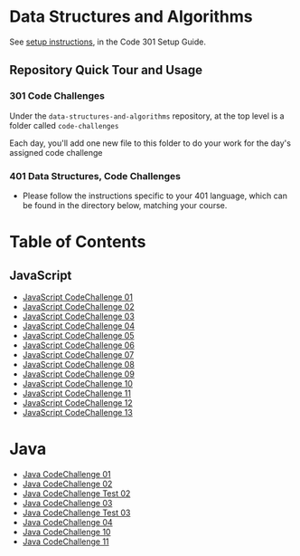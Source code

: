 # Data Structures and Algorithms

See [setup instructions](https://codefellows.github.io/setup-guide/code-301/3-code-challenges), in the Code 301 Setup Guide.

## Repository Quick Tour and Usage

### 301 Code Challenges

Under the `data-structures-and-algorithms` repository, at the top level is a folder called `code-challenges`

Each day, you'll add one new file to this folder to do your work for the day's assigned code challenge

### 401 Data Structures, Code Challenges

- Please follow the instructions specific to your 401 language, which can be found in the directory below, matching your course.


# Table of Contents

## JavaScript
- [JavaScript CodeChallenge 01](code-challenges)
- [JavaScript CodeChallenge 02](code-challenges)
- [JavaScript CodeChallenge 03](code-challenges)
- [JavaScript CodeChallenge 04](code-challenges)
- [JavaScript CodeChallenge 05](code-challenges)
- [JavaScript CodeChallenge 06](code-challenges)
- [JavaScript CodeChallenge 07](code-challenges)
- [JavaScript CodeChallenge 08](code-challenges)
- [JavaScript CodeChallenge 09](code-challenges)
- [JavaScript CodeChallenge 10](code-challenges)
- [JavaScript CodeChallenge 11](code-challenges)
- [JavaScript CodeChallenge 12](code-challenges)
- [JavaScript CodeChallenge 13](code-challenges)

# Java
- [Java CodeChallenge 01](challenges/mainJava)
- [Java CodeChallenge 02](challenges/mainJava)
- [Java CodeChallenge Test 02](challenges/testJava)
- [Java CodeChallenge 03](challenges/mainJava)
- [Java CodeChallenge Test 03](challenges/testJava)
- [Java CodeChallenge  04](Data-Structures/linkedList)
- [Java CodeChallenge  10](Data-Structures/stacksandqueues)
- [Java CodeChallenge  11](Data-Structures/stacksandqueues)












